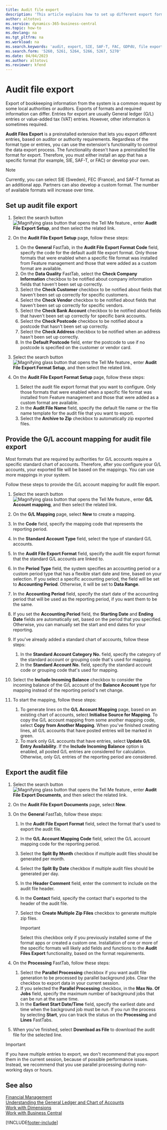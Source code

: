 ```yaml
---
title: Audit file export
description: 'This article explains how to set up different export formats and then use them, based on auditor or authority requirements.'
author: altotovi
ms.service: dynamics-365-business-central
ms.topic: how-to
ms.devlang: na
ms.tgt_pltfrm: na
ms.workload: na
ms.search.keywords: 'audit, export, SIE, SAF-T, FAC, GDPdU, file export'
ms.search.form: '5260, 5261, 5264, 5266, 5267, 5270'
ms.date: 04/04/2023
ms.author: altotovi
ms.reviewer: kfend
---
```


# <a name="audit-file-export"></a>Audit file export

Export of bookkeeping information from the system is a common request by some local authorities or auditors. Exports of formats and required information can differ. Entries for export are usually General ledger (G/L) entries or value-added tax (VAT) entries. However, other information is sometimes required.

**Audit Files Export** is a preinstalled extension that lets you export different entries, based on auditor or authority requirements. Regardless of the format type or entries, you can use the extension's functionality to control the data export process. The functionality doesn't have a preinstalled file format for export. Therefore, you must either install an app that has a specific format (for example, SIE, SAF-T, or FAC) or develop your own.

> [!NOTE]
> Currently, you can select SIE (Sweden), FEC (France), and SAF-T format as an additional app. Partners can also develop a custom format. The number of available formats will increase over time.

## <a name="set-up-audit-file-export"></a>Set up audit file export

1. Select the search button ![Magnifying glass button that opens the Tell Me feature.](media/ui-search/search_small.png "Tell me what you want to do"), enter **Audit File Export Setup**, and then select the related link.
2. On the **Audit File Export Setup** page, follow these steps:

    1. On the **General** FastTab, in the **Audit File Export Format Code** field, specify the code for the default audit file export format. Only those formats that were enabled when a specific file format was installed from Feature management and those that were added as a custom format are available.
    2. On the **Data Quality** FastTab, select the **Check Company Information** checkbox to be notified about company information fields that haven't been set up correctly.
    3. Select the **Check Customer** checkbox to be notified about fields that haven't been set up correctly for specific customers.
    4. Select the **Check Vendor** checkbox to be notified about fields that haven't been set up correctly for specific vendors.
    5. Select the **Check Bank Account** checkbox to be notified about fields that haven't been set up correctly for specific bank accounts.
    6. Select the **Check Postcode** checkbox to be notified about a postcode that hasn't been set up correctly.
    7. Select the **Check Address** checkbox to be notified when an address hasn't been set up correctly.
    8. In the **Default Postcode** field, enter the postcode to use if no postcode is specified on the customer or vendor card.

3. Select the search button ![Magnifying glass button that opens the Tell Me feature.](media/ui-search/search_small.png "Tell me what you want to do"), enter **Audit File Export Format Setup**, and then select the related link.
4. On the **Audit File Export Format Setup** page, follow these steps:

    1. Select the audit file export format that you want to configure. Only those formats that were enabled when a specific file format was installed from Feature management and those that were added as a custom format are available.
    2. In the **Audit File Name** field, specify the default file name or the file name template for the audit file that you want to export.
    3. Select the **Archive to Zip** checkbox to automatically zip exported files.

## <a name="provide-the-gl-account-mapping-for-audit-file-export"></a>Provide the G/L account mapping for audit file export

Most formats that are required by authorities for G/L accounts require a specific standard chart of accounts. Therefore, after you configure your G/L accounts, your exported file will be based on the mappings. You can use more mappings in your system.

Follow these steps to provide the G/L account mapping for audit file export.

1. Select the search button ![Magnifying glass button that opens the Tell Me feature.](media/ui-search/search_small.png "Tell me what you want to do"), enter **G/L Account mapping**, and then select the related link.
2. On the **G/L Mapping** page, select **New** to create a mapping.
3. In the **Code** field, specify the mapping code that represents the reporting period.
4. In the **Standard Account Type** field, select the type of standard G/L accounts.
5. In the **Audit File Export Format** field, specify the audit file export format that the standard G/L accounts are linked to.
6. In the **Period Type** field, the system specifies an accounting period or a custom period type that has a flexible start date and time, based on your selection. If you select a specific accounting period, the field will be set to **Accounting Period**. Otherwise, it will be set to **Data Range**.
7. In the **Accounting Period** field, specify the start date of the accounting period that will be used as the reporting period, if you want them to be the same.
8. If you set the **Accounting Period** field, the **Starting Date** and **Ending Date** fields are automatically set, based on the period that you specified. Otherwise, you can manually set the start and end dates for your reporting.
9. If you've already added a standard chart of accounts, follow these steps:

    1. In the **Standard Account Category No.** field, specify the category of the standard account or grouping code that's used for mapping.
    2. In the **Standard Account No.** field, specify the standard account code or grouping code that's used for mapping.

10. Select the **Include Incoming Balance** checkbox to consider the incoming balance of the G/L account of the **Balance Account** type for mapping instead of the reporting period's net change.
11. To start the mapping, follow these steps:

    1. To generate lines on the **G/L Account Mapping** page, based on an existing chart of accounts, select **Initialise Source for Mapping**. To copy the G/L account mapping from some another mapping code, select **Copy from Another Mapping**. When you've finished creating lines, all G/L accounts that have posted entries will be marked in green.
    2. To mark only G/L accounts that have entries, select **Update G/L Entry Availability**. If the **Include Incoming Balance** option is enabled, all posted G/L entries are considered for calculation. Otherwise, only G/L entries of the reporting period are considered.

## <a name="export-the-audit-file"></a>Export the audit file

1. Select the search button ![Magnifying glass button that opens the Tell Me feature.](media/ui-search/search_small.png "Tell me what you want to do"), enter **Audit File Export Documents**, and then select the related link.
2. On the **Audit File Export Documents** page, select **New**.
3. On the **General** FastTab, follow these steps:

    1. In the **Audit File Export Format** field, select the format that's used to export the audit file.
    2. In the **G/L Account Mapping Code** field, select the G/L account mapping code for the reporting period.
    3. Select the **Split By Month** checkbox if multiple audit files should be generated per month.
    4. Select the **Split By Date** checkbox if multiple audit files should be generated per day.
    5. In the **Header Comment** field, enter the comment to include on the audit file header.
    6. In the **Contact** field, specify the contact that's exported to the header of the audit file.
    7. Select the **Create Multiple Zip Files** checkbox to generate multiple zip files.

        > [!IMPORTANT]
        > Select this checkbox only if you previously installed some of the format apps or created a custom one. Installation of one or more of the specific formats will likely add fields and functions to the **Audit Files Export** functionality, based on the format requirements.

4. On the **Processing** FastTab, follow these steps:

    1. Select the **Parallel Processing** checkbox if you want audit file generation to be processed by parallel background jobs. Clear the checkbox to export data in your current session.
    2. If you selected the **Parallel Processing** checkbox, in the **Max No. Of Jobs** field, specify the maximum number of background jobs that can be run at the same time.
    3. In the **Earliest Start Date/Time** field, specify the earliest date and time when the background job must be run. If you run the process by selecting **Start**, you can track the status on the **Processing** and **Lines** FastTabs.

5. When you've finished, select **Download as File** to download the audit file for the selected line.

> [!IMPORTANT]
> If you have multiple entries to export, we don't recommend that you export them in the current session, because of possible performance issues. Instead, we recommend that you use parallel processing during non-working days or hours.

## <a name="see-also"></a>See also
[Financial Management](finance.md)  
[Understanding the General Ledger and Chart of Accounts](finance-general-ledger.md)  
[Work with Dimensions](finance-dimensions.md)  
[Work with Business Central](ui-work-product.md)

[!INCLUDE[footer-include](includes/footer-banner.md)]
